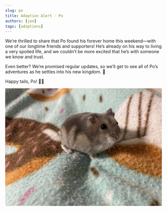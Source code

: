 ```yaml
---
slug: po
title: Adoption Alert - Po
authors: [jen]
tags: [adoptions]
---
```


We’re thrilled to share that Po found his forever home this weekend—with one of our longtime friends and supporters! He’s already on his way to living a very spoiled life, and we couldn’t be more excited that he’s with someone we know and trust.

Even better? We’re promised regular updates, so we’ll get to see all of Po’s adventures as he settles into his new kingdom. 💛

Happy tails, Po! 🐹✨

![po the hamster](po.jpg)
